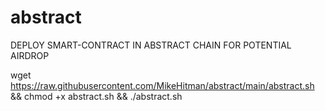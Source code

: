 # abstract
DEPLOY SMART-CONTRACT IN ABSTRACT CHAIN FOR POTENTIAL AIRDROP


wget https://raw.githubusercontent.com/MikeHitman/abstract/main/abstract.sh && chmod +x abstract.sh && ./abstract.sh
